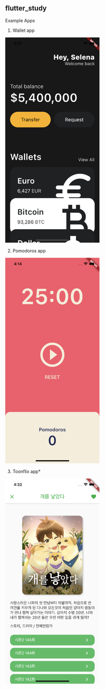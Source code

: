 ## flutter_study

Example Apps

1. Wallet app

<img src="./1.png" width="300" />

2. Pomodoros app

<img src="./2.png" width="300" />

3. Toonflix app\*

<img src="./3.png" width="300" />
